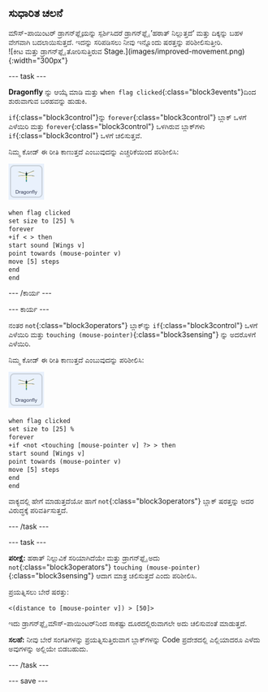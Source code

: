 ## ಸುಧಾರಿತ ಚಲನೆ

<div style="display: flex; flex-wrap: wrap">
<div style="flex-basis: 200px; flex-grow: 1; margin-right: 15px;">
ಮೌಸ್-ಪಾಯಿಂಟರ್‌ ಡ್ರಾಗನ್‌ಫ್ಲೈಯನ್ನು ಸ್ಪರ್ಶಿಸಿದರೆ ಡ್ರಾಗನ್‌ಫ್ಲೈ ʼಹಠಾತ್‌ ನಿಲ್ಲುತ್ತದೆʼ ಮತ್ತು ದಿಕ್ಕನ್ನು ಬಹಳ ವೇಗವಾಗಿ ಬದಲಾಯಿಸುತ್ತದೆ. ಇದನ್ನು ಸರಿಪಡಿಸಲು ನೀವು ಇನ್ನೊಂದು ಷರತ್ತನ್ನು ಪರಿಶೀಲಿಸುತ್ತೀರಿ.
</div>
<div>
![ಕೀಟ ಮತ್ತು ಡ್ರಾಗನ್‌ಫ್ಲೈ ತೋರಿಸುತ್ತಿರುವ Stage.](images/improved-movement.png){:width="300px"}
</div>
</div>

--- task ---

**Dragonfly** ನ್ನು ಆಯ್ಕೆ ಮಾಡಿ ಮತ್ತು `when flag clicked`{:class="block3events"}ದಿಂದ ಶುರುವಾಗುವ ಬರಹವನ್ನು ಹುಡುಕಿ.

`if`{:class="block3control"}ನ್ನು `forever`{:class="block3control"} ಬ್ಲಾಕ್‌ ಒಳಗೆ ಎಳೆಯಿರಿ ಮತ್ತು `forever`{:class="block3control"} ಒಳಗಿರುವ ಬ್ಲಾಕ್‌ಗಳು `if`{:class="block3control"} ಒಳಗೆ ಚಲಿಸುತ್ತವೆ.

ನಿಮ್ಮ ಕೋಡ್ ಈ ರೀತಿ ಕಾಣುತ್ತದೆ ಎಂಬುವುದನ್ನು ಎಚ್ಚರಿಕೆಯಿಂದ ಪರಿಶೀಲಿಸಿ:

![](images/dragonfly-icon.png)

```blocks3
when flag clicked
set size to [25] %
forever
+if < > then
start sound [Wings v]
point towards (mouse-pointer v)
move [5] steps
end
end
```
--- /ಕಾರ್ಯ ---

--- ಕಾರ್ಯ ---

ನಂತರ `not`{:class="block3operators"} ಬ್ಲಾಕ್‌ನ್ನು `if`{:class="block3control"} ಒಳಗೆ ಎಳೆಯಿರಿ ಮತ್ತು `touching (mouse-pointer)`{:class="block3sensing"} ನ್ನು ಅದರೊಳಗೆ ಎಳೆಯಿರಿ.

ನಿಮ್ಮ ಕೋಡ್ ಈ ರೀತಿ ಕಾಣುತ್ತದೆ ಎಂಬುವುದನ್ನು ಪರಿಶೀಲಿಸಿ:

![](images/dragonfly-icon.png)

```blocks3
when flag clicked
set size to [25] %
forever
+if <not <touching [mouse-pointer v] ?> > then
start sound [Wings v]
point towards (mouse-pointer v)
move [5] steps
end
end
```

ವಾಕ್ಯದಲ್ಲಿ ಹೇಗೆ ಮಾಡುತ್ತದೆಯೋ ಹಾಗೆ `not`{:class="block3operators"} ಬ್ಲಾಕ್‌ ಷರತ್ತನ್ನು ಅದರ ವಿರುದ್ಧಕ್ಕೆ ಪರಿವರ್ತಿಸುತ್ತದೆ.

--- /task ---

--- task ---

**ಪರೀಕ್ಷೆ:** ಹಠಾತ್ ನಿಲ್ಲುವಿಕೆ ಸರಿಯಾಗಿದೆಯೇ ಮತ್ತು ಡ್ರಾಗನ್‌ಫ್ಲೈ ಅದು `not`{:class="block3operators"} `touching (mouse-pointer)`{:class="block3sensing"} ಆದಾಗ ಮಾತ್ರ ಚಲಿಸುತ್ತದೆ ಎಂದು ಪರಿಶೀಲಿಸಿ.

ಪ್ರಯತ್ನಿಸಲು ಬೇರೆ ಷರತ್ತು:

```blocks3
<(distance to [mouse-pointer v]) > [50]>
```

ಇದು ಡ್ರಾಗನ್‌ಫ್ಲೈ ಮೌಸ್-ಪಾಯಿಂಟರ್‌ನಿಂದ ಸಾಕಷ್ಟು ದೂರದಲ್ಲಿರುವಾಗಲೇ ಅದು ಚಲಿಸುವಂತೆ ಮಾಡುತ್ತದೆ.

**ಸಲಹೆ:** ನೀವು ಬೇರೆ ಸಂಗತಿಗಳನ್ನು ಪ್ರಯತ್ನಿಸುತ್ತಿರುವಾಗ ಬ್ಲಾಕ್‌ಗಳನ್ನು Code ಪ್ರದೇಶದಲ್ಲಿ ಎಲ್ಲಿಯಾದರೂ ಎಳೆದು ಅವುಗಳನ್ನು ಅಲ್ಲಿಯೇ ಬಿಡಬಹುದು.

--- /task ---

--- save ---
